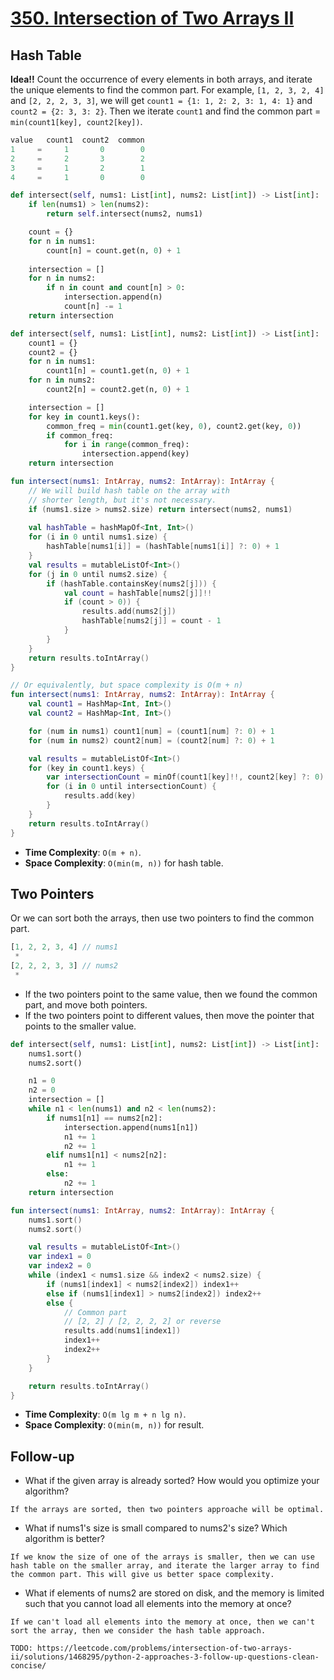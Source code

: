 # [350. Intersection of Two Arrays II](https://leetcode.com/problems/intersection-of-two-arrays-ii/)

## Hash Table
**Idea!!** Count the occurrence of every elements in both arrays, and iterate the unique elements to find the common part. For example, `[1, 2, 3, 2, 4]` and `[2, 2, 2, 3, 3]`, we will get `count1 = {1: 1, 2: 2, 3: 1, 4: 1}` and `count2 = {2: 3, 3: 2}`. Then we iterate `count1` and find the common part = `min(count1[key], count2[key])`.

```js
value   count1  count2  common
1     =     1       0        0
2     =     2       3        2
3     =     1       2        1
4     =     1       0        0
```

```python
def intersect(self, nums1: List[int], nums2: List[int]) -> List[int]:
    if len(nums1) > len(nums2):
        return self.intersect(nums2, nums1)

    count = {}
    for n in nums1:
        count[n] = count.get(n, 0) + 1
    
    intersection = []
    for n in nums2:
        if n in count and count[n] > 0:
            intersection.append(n)
            count[n] -= 1
    return intersection

def intersect(self, nums1: List[int], nums2: List[int]) -> List[int]:
    count1 = {}
    count2 = {}
    for n in nums1:
        count1[n] = count1.get(n, 0) + 1
    for n in nums2:
        count2[n] = count2.get(n, 0) + 1

    intersection = []
    for key in count1.keys():
        common_freq = min(count1.get(key, 0), count2.get(key, 0))
        if common_freq:
            for i in range(common_freq):
                intersection.append(key)
    return intersection
```

```kotlin
fun intersect(nums1: IntArray, nums2: IntArray): IntArray {
    // We will build hash table on the array with 
    // shorter length, but it's not necessary.
    if (nums1.size > nums2.size) return intersect(nums2, nums1)
    
    val hashTable = hashMapOf<Int, Int>()
    for (i in 0 until nums1.size) {
        hashTable[nums1[i]] = (hashTable[nums1[i]] ?: 0) + 1
    }
    val results = mutableListOf<Int>()
    for (j in 0 until nums2.size) {
        if (hashTable.containsKey(nums2[j])) {
            val count = hashTable[nums2[j]]!!
            if (count > 0)) {
                results.add(nums2[j])
                hashTable[nums2[j]] = count - 1
            }
        }
    }
    return results.toIntArray()
}

// Or equivalently, but space complexity is O(m + n)
fun intersect(nums1: IntArray, nums2: IntArray): IntArray {
    val count1 = HashMap<Int, Int>()
    val count2 = HashMap<Int, Int>()

    for (num in nums1) count1[num] = (count1[num] ?: 0) + 1
    for (num in nums2) count2[num] = (count2[num] ?: 0) + 1

    val results = mutableListOf<Int>()
    for (key in count1.keys) {
        var intersectionCount = minOf(count1[key]!!, count2[key] ?: 0)
        for (i in 0 until intersectionCount) {
            results.add(key)
        }
    }
    return results.toIntArray()
}
```

* **Time Complexity**: `O(m + n)`.
* **Space Complexity**: `O(min(m, n))` for hash table.

## Two Pointers
Or we can sort both the arrays, then use two pointers to find the common part.

```js
[1, 2, 2, 3, 4] // nums1
 *
[2, 2, 2, 3, 3] // nums2
 *
```
* If the two pointers point to the same value, then we found the common part, and move both pointers.
* If the two pointers point to different values, then move the pointer that points to the smaller value.

```python
def intersect(self, nums1: List[int], nums2: List[int]) -> List[int]:
    nums1.sort()
    nums2.sort()

    n1 = 0
    n2 = 0
    intersection = []
    while n1 < len(nums1) and n2 < len(nums2):
        if nums1[n1] == nums2[n2]:
            intersection.append(nums1[n1])
            n1 += 1
            n2 += 1
        elif nums1[n1] < nums2[n2]:
            n1 += 1
        else:
            n2 += 1
    return intersection
```

```kotlin
fun intersect(nums1: IntArray, nums2: IntArray): IntArray {
    nums1.sort()
    nums2.sort()

    val results = mutableListOf<Int>()
    var index1 = 0
    var index2 = 0
    while (index1 < nums1.size && index2 < nums2.size) {
        if (nums1[index1] < nums2[index2]) index1++
        else if (nums1[index1] > nums2[index2]) index2++
        else {
            // Common part
            // [2, 2] / [2, 2, 2, 2] or reverse
            results.add(nums1[index1])
            index1++
            index2++
        }
    }

    return results.toIntArray()
}
```

* **Time Complexity**: `O(m lg m + n lg n)`.
* **Space Complexity**: `O(min(m, n))` for result.

## Follow-up
* What if the given array is already sorted? How would you optimize your algorithm?
```
If the arrays are sorted, then two pointers approache will be optimal.
```

* What if nums1's size is small compared to nums2's size? Which algorithm is better?
```
If we know the size of one of the arrays is smaller, then we can use hash table on the smaller array, and iterate the larger array to find the common part. This will give us better space complexity.
```

* What if elements of nums2 are stored on disk, and the memory is limited such that you cannot load all elements into the memory at once?
```
If we can't load all elements into the memory at once, then we can't sort the array, then we consider the hash table approach.

TODO: https://leetcode.com/problems/intersection-of-two-arrays-ii/solutions/1468295/python-2-approaches-3-follow-up-questions-clean-concise/
```